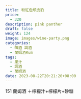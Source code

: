 ```yaml
---
title: 粉紅色頑皮豹
price:
  - 320
description: pink panther
draft: false
weight: 124
image: images/wine-party.png
categories:
  - 啤酒 調酒
  - 蘭姆酒Rum
tags:
  - 果汁
  - 調酒
  - 蘭姆酒
date: 2023-08-22T20:21:20+08:00
---
```

 151 蘭姆酒 ＋檸檬汁+檸檬片+砂糖